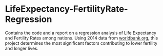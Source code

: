 # LifeExpectancy-FertilityRate-Regression
Contains the code and a report on a regression analysis of Life Expectancy and Fertility Rates among nations. Using 2014 data from [worldbank.org](https://www.worldbank.org/), this project determines the most significant factors contributing to lower fertility and longer lives.
